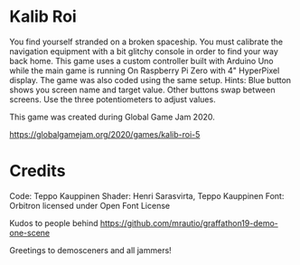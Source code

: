 # Kalib Roi

You find yourself stranded on a broken spaceship. You must calibrate the navigation equipment with a bit glitchy console in order to find your way back home. This game uses a custom controller built with Arduino Uno while the main game is running On Raspberry Pi Zero with 4" HyperPixel display. The game was also coded using the same setup. Hints: Blue button shows you screen name and target value. Other buttons swap between screens. Use the three potentiometers to adjust values.

This game was created during Global Game Jam 2020.

https://globalgamejam.org/2020/games/kalib-roi-5

# Credits
Code: Teppo Kauppinen
Shader: Henri Sarasvirta, Teppo Kauppinen
Font: Orbitron licensed under Open Font License

Kudos to people behind https://github.com/mrautio/graffathon19-demo-one-scene

Greetings to demosceners and all jammers!

